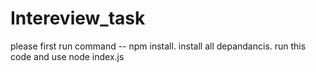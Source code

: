 # Intereview_task

please first run command -- npm install.
 install all depandancis.
 run this code and use node index.js
